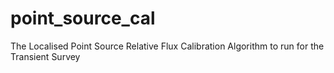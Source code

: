 # point_source_cal
The Localised Point Source Relative Flux Calibration Algorithm to run for the Transient Survey
